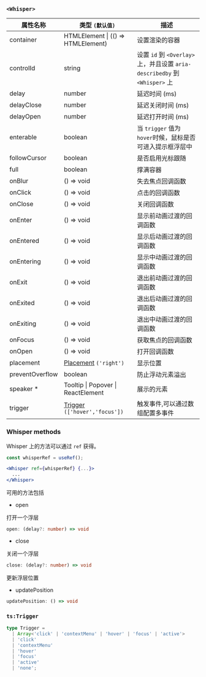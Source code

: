 ### `<Whisper>`

| 属性名称        | 类型 `(默认值)`                                        | 描述                                                                      |
| --------------- | ------------------------------------------------------ | ------------------------------------------------------------------------- |
| container       | HTMLElement &#124; (() => HTMLElement)                 | 设置渲染的容器                                                            |
| controlId       | string                                                 | 设置 `id` 到 `<Overlay>`上，并且设置 `aria-describedby` 到 `<Whisper>` 上 |
| delay           | number                                                 | 延迟时间 (ms)                                                             |
| delayClose      | number                                                 | 延迟关闭时间 (ms)                                                         |
| delayOpen       | number                                                 | 延迟打开时间 (ms)                                                         |
| enterable       | boolean                                                | 当 `trigger` 值为 `hover`时候，鼠标是否可进入提示框浮层中                 |
| followCursor    | boolean                                                | 是否启用光标跟随                                                          |
| full            | boolean                                                | 撑满容器                                                                  |
| onBlur          | () => void                                             | 失去焦点回调函数                                                          |
| onClick         | () => void                                             | 点击的回调函数                                                            |
| onClose         | () => void                                             | 关闭回调函数                                                              |
| onEnter         | () => void                                             | 显示前动画过渡的回调函数                                                  |
| onEntered       | () => void                                             | 显示后动画过渡的回调函数                                                  |
| onEntering      | () => void                                             | 显示中动画过渡的回调函数                                                  |
| onExit          | () => void                                             | 退出前动画过渡的回调函数                                                  |
| onExited        | () => void                                             | 退出后动画过渡的回调函数                                                  |
| onExiting       | () => void                                             | 退出中动画过渡的回调函数                                                  |
| onFocus         | () => void                                             | 获取焦点的回调函数                                                        |
| onOpen          | () => void                                             | 打开回调函数                                                              |
| placement       | [Placement](#code-ts-placement-code) `('right')`       | 显示位置                                                                  |
| preventOverflow | boolean                                                | 防止浮动元素溢出                                                          |
| speaker \*      | Tooltip &#124; Popover &#124; ReactElement             | 展示的元素                                                                |
| trigger         | [Trigger](#code-ts-trigger-code) `(['hover','focus'])` | 触发事件,可以通过数组配置多事件                                           |

### Whisper methods

Whisper 上的方法可以通过 `ref` 获得。

```jsx
const whisperRef = useRef();

<Whisper ref={whisperRef} {...}>
  ...
</Whisper>
```

可用的方法包括

- open

打开一个浮层

```ts
open: (delay?: number) => void
```

- close

关闭一个浮层

```ts
close: (delay?: number) => void
```

更新浮层位置

- updatePosition

```ts
updatePosition: () => void
```

### `ts:Trigger`

```ts
type Trigger =
  | Array<'click' | 'contextMenu' | 'hover' | 'focus' | 'active'>
  | 'click'
  | 'contextMenu'
  | 'hover'
  | 'focus'
  | 'active'
  | 'none';
```
